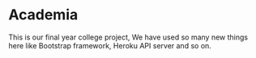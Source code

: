 # Academia
This is our final year college project, We have used so many new things here like Bootstrap framework, Heroku API server and so on. 
